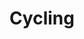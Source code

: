 ---
title: Cycling
longTitle: 'Cycling'
tags:
- gccommon
narrowerTerm:
- "[[Sports]]"
relatedTerm:
- "[[Bicycle safety equipment Bicycle paths Outdoor rec]]"
---